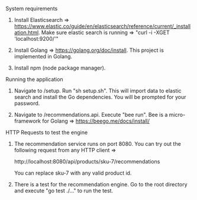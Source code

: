 System requirements

1. Install Elasticsearch => https://www.elastic.co/guide/en/elasticsearch/reference/current/_installation.html. Make sure elastic search is running => "curl -i -XGET 'localhost:9200/'"

2. Install Golang => https://golang.org/doc/install. This project is implemented in Golang.

3. Install npm (node package manager).

Running the application

1. Navigate to /setup. Run "sh setup.sh". This will import data to elastic search and install the Go dependencies. You will be prompted for your password.

2. Navigate to /recommendations.api. Execute "bee run". Bee is a micro-framework for Golang => https://beego.me/docs/install/

HTTP Requests to test the engine

1. The recommendation service runs on port 8080. You can try out the following request from any HTTP client =>

	http://localhost:8080/api/products/sku-7/recommendations

	You can replace sku-7 with any valid product id.

2. There is a test for the recommendation engine. Go to the root directory and execute "go test ./..." to run the test.
